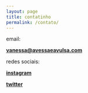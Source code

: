 ```yaml
---
layout: page
title: contatinho
permalink: /contato/
---
```



email: 

**[vanessa@avessaeavulsa.com](mailto:vanessa@avessaeavulsa.com)**

redes sociais:

**[instagram](https://www.instagram.com/vanessainpixels/)**

**[twitter](https://twitter.com/vanessainpixels)**










